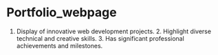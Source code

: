 # Portfolio_webpage
1. Display of innovative web development projects. 2. Highlight diverse technical and creative skills. 3. Has significant professional achievements and milestones.
